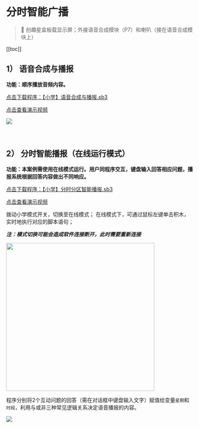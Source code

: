 # 分时智能广播

> 🧰  创趣星盒板载显示屏；外接语音合成模块（P7）和喇叭（接在语音合成模块上）

[[toc]]

## 1） 语音合成与播报

**功能：顺序播放音频内容。**

<a href="/tutorial/starbox_sj/sb3/【小学】语音合成与播报.sb3">点击下载程序：【小学】语音合成与播报.sb3</a>

<a href="https://www.cfunworld.com" target="_blank">点击查看演示视频</a>

<img src="/images/docimg/【小学】语音合成与播报.png" >

<br>
<br>
<br>

## 2） 分时智能播报（在线运行模式）

**功能：本案例需使用在线模式运行。用户同程序交互，键盘输入回答相应问题，播报系统根据回答内容做出不同响应。**

<a href="/tutorial/starbox_sj/sb3/【小学】分时分区智能播报.sb3">点击下载程序：【小学】分时分区智能播报.sb3</a>

<a href="https://www.cfunworld.com" target="_blank">点击查看演示视频</a>

拨动小学模式开关，切换至在线模式； 在线模式下，可通过鼠标左键单击积木，实时地执行对应的脚本语句；

***注：模式切换可能会造成软件连接断开，此时需要重新连接***

<img src="/images/docimg/在线模式.jpg" width=400>

程序分别将2个互动问题的回答（需在对话框中键盘输入文字）赋值给变量`星期`和`时段`，利用与或非三种常见逻辑关系决定语音播报的内容。

<img src="/images/docimg/【小学】分时智能广播.png" >




